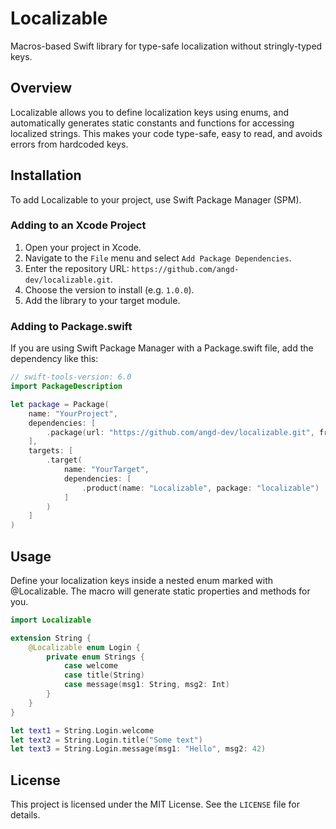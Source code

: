 # Localizable

Macros-based Swift library for type-safe localization without stringly-typed keys.

## Overview

Localizable allows you to define localization keys using enums, and automatically generates static constants and functions for accessing localized strings. This makes your code type-safe, easy to read, and avoids errors from hardcoded keys.

## Installation

To add Localizable to your project, use Swift Package Manager (SPM).

### Adding to an Xcode Project

1. Open your project in Xcode.
2. Navigate to the `File` menu and select `Add Package Dependencies`.
3. Enter the repository URL: `https://github.com/angd-dev/localizable.git`.
4. Choose the version to install (e.g. `1.0.0`).
5. Add the library to your target module.

### Adding to Package.swift

If you are using Swift Package Manager with a Package.swift file, add the dependency like this:

```swift
// swift-tools-version: 6.0
import PackageDescription

let package = Package(
    name: "YourProject",
    dependencies: [
        .package(url: "https://github.com/angd-dev/localizable.git", from: "1.0.0")
    ],
    targets: [
        .target(
            name: "YourTarget",
            dependencies: [
                .product(name: "Localizable", package: "localizable")
            ]
        )
    ]
)
```

## Usage

Define your localization keys inside a nested enum marked with @Localizable. The macro will generate static properties and methods for you.

```swift
import Localizable

extension String {
    @Localizable enum Login {
        private enum Strings {
            case welcome
            case title(String)
            case message(msg1: String, msg2: Int)
        }
    }
}

let text1 = String.Login.welcome
let text2 = String.Login.title("Some text")
let text3 = String.Login.message(msg1: "Hello", msg2: 42)
```

## License

This project is licensed under the MIT License. See the `LICENSE` file for details.
